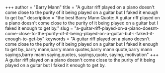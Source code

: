 +++
author = "Barry Mann"
title = "A guitar riff played on a piano doesn't come close to the purity of it being played on a guitar but I faked it enough to get by."
description = "the best Barry Mann Quote: A guitar riff played on a piano doesn't come close to the purity of it being played on a guitar but I faked it enough to get by."
slug = "a-guitar-riff-played-on-a-piano-doesnt-come-close-to-the-purity-of-it-being-played-on-a-guitar-but-i-faked-it-enough-to-get-by"
keywords = "A guitar riff played on a piano doesn't come close to the purity of it being played on a guitar but I faked it enough to get by.,barry mann,barry mann quotes,barry mann quote,barry mann sayings,barry mann saying,quotes, sayings,quote, saying, motivation"
+++
A guitar riff played on a piano doesn't come close to the purity of it being played on a guitar but I faked it enough to get by.
